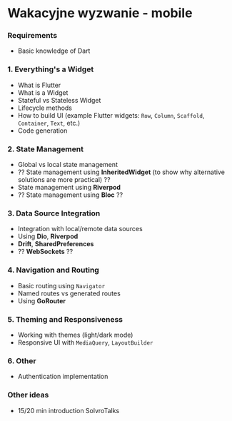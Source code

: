 # Wakacyjne wyzwanie - mobile

### Requirements

- Basic knowledge of Dart

### 1. Everything's a Widget

- What is Flutter  
- What is a Widget  
- Stateful vs Stateless Widget  
- Lifecycle methods  
- How to build UI (example Flutter widgets: `Row`, `Column`, `Scaffold`, `Container`, `Text`, etc.)
- Code generation

### 2. State Management

- Global vs local state management  
- ?? State management using **InheritedWidget** (to show why alternative solutions are more practical) ??  
- State management using **Riverpod**  
- ?? State management using **Bloc** ??

### 3. Data Source Integration

- Integration with local/remote data sources  
- Using **Dio**, **Riverpod**  
- **Drift**, **SharedPreferences**  
- ?? **WebSockets** ??

### 4. Navigation and Routing

- Basic routing using `Navigator`  
- Named routes vs generated routes  
- Using **GoRouter**

### 5. Theming and Responsiveness

- Working with themes (light/dark mode)  
- Responsive UI with `MediaQuery`, `LayoutBuilder`

### 6. Other

- Authentication implementation

### Other ideas

- 15/20 min introduction SolvroTalks
